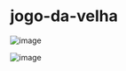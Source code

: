 # jogo-da-velha

![image](https://user-images.githubusercontent.com/110045968/185538721-0812a425-2a26-41fe-b37b-9fa6a1052d3b.png)

![image](https://user-images.githubusercontent.com/110045968/185538739-e6cccbd9-7c91-4be2-8b95-be037bd1d8d6.png)

